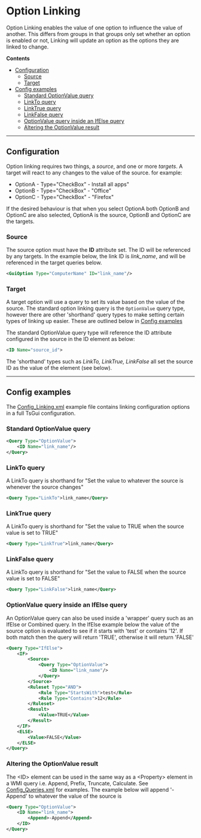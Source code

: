 # Option Linking

Option Linking enables the value of one option to influence the value of another. This differs from groups in that groups only set whether an option is enabled or not, Linking will update an option as the options they are linked to change.

**Contents**
* [Configuration](#configuration)
  * [Source](#source)
  * [Target](#target)
* [Config examples](#config-examples)
  * [Standard OptionValue query](#standard-optionvalue-query)
  * [LinkTo query](#linkto-query)
  * [LinkTrue query](#linktrue-query)
  * [LinkFalse query](#linkfalse-query)
  * [OptionValue query inside an IfElse query](#optionvalue-query-inside-an-ifelse-query)
  * [Altering the OptionValue result](#altering-the-optionvalue-result)


---

## Configuration
Option linking requires two things, a *source*, and one or more *targets*. A target will react to any changes to the value of the source. for example: 

* OptionA - Type="CheckBox" - Install all apps"
* OptionB - Type="CheckBox" - "Office"
* OptionC - Type="CheckBox" - "Firefox"

If the desired behaviour is that when you select OptionA both OptionB and OptionC are also selected, OptionA is the source, OptionB and OptionC are the targets. 

### Source
The source option must have the **ID** attribute set. The ID will be referenced by any targets. In the example below, the link ID is *link_name*, and will be referenced in the target queries below.

```xml
<GuiOption Type="ComputerName" ID="link_name"/>
```

### Target
A target option will use a query to set its value based on the value of the source. The standard option linking query is the ```OptionValue``` query type, however there are other 'shorthand' query types to make setting certain types of linking up easier. These are outlined below in [Config examples](#config-examples)

The standard OptionValue query type will reference the ID attribute configured in the source in the ID element as below:
```xml
<ID Name="source_id">
```

The 'shorthand' types such as *LinkTo, LinkTrue, LinkFalse* all set the source ID as the value of the element (see below).

---

## Config examples
The [Config_Linking.xml](../../Config_Examples/Config_Linking.xml) example file contains linking configuration options in a full TsGui configuration.

### Standard OptionValue query
```xml
<Query Type="OptionValue">
    <ID Name="link_name"/>
</Query>
```

### LinkTo query
A LinkTo query is shorthand for "Set the value to whatever the source is whenever the source changes"
```xml
<Query Type="LinkTo">link_name</Query>
```

### LinkTrue query
A LinkTo query is shorthand for "Set the value to TRUE when the source value is set to TRUE"
```xml
<Query Type="LinkTrue">link_name</Query>
```

### LinkFalse query
A LinkTo query is shorthand for "Set the value to FALSE when the source value is set to FALSE"

```xml
<Query Type="LinkFalse">link_name</Query> 
```

### OptionValue query inside an IfElse query
An OptionValue query can also be used inside a 'wrapper' query such as an IfElse or Combined query. In the IfElse example below the value of the source option is evaluated to see if it starts with 'test' or contains '12'. If both match then the query will return 'TRUE', otherwise it will return 'FALSE'

```xml
<Query Type="IfElse">
    <IF>
        <Source>
            <Query Type="OptionValue">
                <ID Name="link_name"/>
            </Query>
        </Source>
        <Ruleset Type="AND">
            <Rule Type="StartsWith">test</Rule>
            <Rule Type="Contains">12</Rule>
        </Ruleset>
        <Result>
            <Value>TRUE</Value>
        </Result>
    </IF>
    <ELSE>
        <Value>FALSE</Value>
    </ELSE>
</Query>
```

### Altering the OptionValue result
The \<ID> element can be used in the same way as a \<Property> element in a WMI query i.e. Append, Prefix, Truncate, Calculate. See [Config_Queries.xml](../../Config_Examples/Config_Queries.xml) for examples. The example below will append '-Append' to whatever the value of the source is

```xml
<Query Type="OptionValue">
    <ID Name="link_name">
        <Append>-Append</Append>
    </ID>
</Query>
```